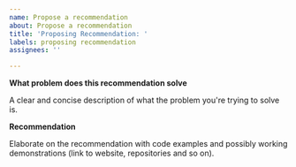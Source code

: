```yaml
---
name: Propose a recommendation
about: Propose a recommendation
title: 'Proposing Recommendation: '
labels: proposing recommendation
assignees: ''

---
```


**What problem does this recommendation solve**

A clear and concise description of what the problem you're trying to solve is.

**Recommendation**

Elaborate on the recommendation with code examples and possibly working demonstrations (link to website, repositories and so on).
